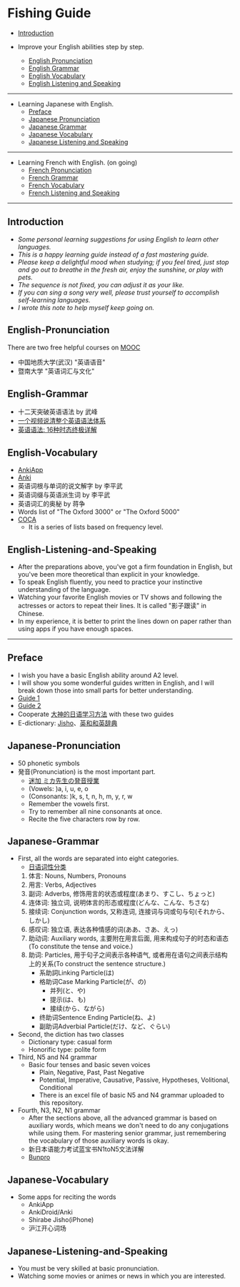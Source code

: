 # Fishing Guide
- [Introduction](#Introduction)

- Improve your English abilities step by step.
  - [English Pronunciation](#English-Pronunciation)
  - [English Grammar](#English-Grammar)
  - [English Vocabulary](#English-Vocabulary)
  - [English Listening and Speaking](#English-Listening-and-Speaking)
------------------
- Learning Japanese with English.
  - [Preface](#preface)
  - [Japanese Pronunciation](#japanese-pronunciation)
  - [Japanese Grammar](#japanese-grammar)
  - [Japanese Vocabulary](#japanese-vocabulary)
  - [Japanese Listening and Speaking](#japanese-listening-and-speaking)
--------------------
- Learning French with English. \(on going\)
  - [French Pronunciation]()
  - [French Grammar]()
  - [French Vocabulary]()
  - [French Listening and Speaking]()
---------------------

## Introduction
- *Some personal learning suggestions for using English to learn other languages.* 
- *This is a happy learning guide instead of a fast mastering guide.*
- *Please keep a delightful mood when studying; if you feel tired, just stop and go out to breathe in the fresh air, enjoy the sunshine, or play with pets.*
- *The sequence is not fixed, you can adjust it as your like.*
- *If you can sing a song very well, please trust yourself to accomplish self-learning languages.*
- *I wrote this note to help myself keep going on.*

## English-Pronunciation
There are two free helpful courses on [MOOC](https://www.icourse163.org/) 
  - 中国地质大学(武汉) \"英语语音\" 
  - 暨南大学 \"英语词汇与文化\"

## English-Grammar  
  - 十二天突破英语语法 by 武峰
  - [一个视频说清整个英语语法体系](https://www.youtube.com/watch?v=is7vn5URVcc)
  - [英语语法: 16种时态终极详解](https://www.youtube.com/watch?v=P5FrIGgyNSc)
  
## English-Vocabulary
  - [AnkiApp](https://www.ankiapp.com/)
  - [Anki](https://apps.ankiweb.net/)
  - 英语词根与单词的说文解字 by 李平武
  - 英语词缀与英语派生词 by 李平武
  - 英语词汇的奥秘 by 蒋争
  - Words list of \"The Oxford 3000\" or \"The Oxford 5000\"
  - [COCA](https://www.eapfoundation.com/vocab/general/bnccoca/)
    - It is a series of lists based on frequency level.

## English-Listening-and-Speaking
  - After the preparations above, you've got a firm foundation in English, but you've been more theoretical than explicit in your knowledge.
  - To speak English fluently, you need to practice your instinctive understanding of the language.
  - Watching your favorite English movies or TV shows and following the actresses or actors to repeat their lines. It is called \"影子跟读\" in Chinese.
  - In my experience, it is better to print the lines down on paper rather than using apps if you have enough spaces.
-----------------------------------
## Preface
  - I wish you have a basic English ability around A2 level.
  - I will show you some wonderful guides written in English, and I will break down those into small parts for better understanding.
  - [Guide 1](http://res.wokanxing.info/jpgramma/index.html)
  - [Guide 2](https://guidetojapanese.org/learn/)
  - Cooperate [大神的日语学习方法](https://zhuanlan.zhihu.com/p/336962369) with these two guides
  - E-dictionary: [Jisho](https://jisho.org/)、[英和和英辞典](https://ejje.weblio.jp/)

## Japanese-Pronunciation
  - 50 phonetic symbols
  - 発音\(Pronunciation\) is the most important part.
    - [迷加 ミカ先生の発音授業]()
    - \(Vowels: \)a, i, u, e, o 
    - \(Consonants: \)k, s, t, n, h, m, y, r, w
    - Remember the vowels first.
    - Try to remember all nine consonants at once.
    - Recite the five characters row by row.

## Japanese-Grammar
  - First, all the words are separated into eight categories.
    - [日语词性分类](https://zhuanlan.zhihu.com/p/497314815)
    1. 体言: Nouns, Numbers, Pronouns
    2. 用言: Verbs, Adjectives
    3. 副词: Adverbs, 修饰用言的状态或程度\(あまり、すこし、ちょっと\)
    4. 连体词: 独立词, 说明体言的形态或程度\(どんな、こんな、ちさな\)
    5. 接续词: Conjunction words, 又称连词, 连接词与词或句与句\(それから、しかし\)
    6. 感叹词: 独立语, 表达各种情感的词\(ああ、さあ、えっ\)
    7. 助动词: Auxiliary words, 主要附在用言后面, 用来构成句子的时态和语态\(To constitute the tense and voice.\)
    8. 助词: Particles, 用于句子之间表示各种语气, 或者用在语句之间表示结构上的关系\(To construct the sentence structure.\)
        - 系助詞Linking Particle\(は\)
        - 格助词Case Marking Particle\(が、の\)
          - 并列\(と、や\)
          - 提示\(は、も\)
          - 接续\(から、ながら\)
        - 终助词Sentence Ending Particle\(ね、よ\)
        - 副助词Adverbial Particle\(だけ、など、ぐらい\)
  - Second, the diction has two classes
    - Dictionary type: casual form
    - Honorific type: polite form
  - Third, N5 and N4 grammar
    - Basic four tenses and basic seven voices
      - Plain, Negative, Past, Past Negative
      - Potential, Imperative, Causative, Passive, Hypotheses, Volitional, Conditional
      - There is an excel file of basic N5 and N4 grammar uploaded to this repository.
  - Fourth, N3, N2, N1 grammar
    - After the sections above, all the advanced grammar is based on auxiliary words, which means we don't need to do any conjugations while using them. For mastering senior grammar, just remembering the vocabulary of those auxiliary words is okay.
    - 新日本语能力考试蓝宝书N1toN5文法详解
    - [Bunpro](https://bunpro.jp/grammar_points)

## Japanese-Vocabulary
  - Some apps for reciting the words
    - AnkiApp
    - AnkiDroid/Anki
    - Shirabe Jisho\(iPhone\)
    - 沪江开心词场

## Japanese-Listening-and-Speaking
  - You must be very skilled at basic pronunciation.
  - Watching some movies or animes or news in which you are interested.
